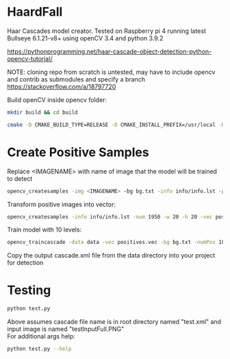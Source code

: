 # HaardFall
Haar Cascades model creator. Tested on Raspberry pi 4 running latest Bullseye 6.1.21-v8+ using openCV 3.4 and python 3.9.2<br/>

https://pythonprogramming.net/haar-cascade-object-detection-python-opencv-tutorial/

NOTE: cloning repo from scratch is untested, may have to include opencv and contrib as submodules and specify a branch 
https://stackoverflow.com/a/18797720

Build openCV inside opencv folder:
``` sh
mkdir build && cd build
```

``` sh
cmake -D CMAKE_BUILD_TYPE=RELEASE -D CMAKE_INSTALL_PREFIX=/usr/local -D INSTALL_PYTHON_EXAMPLES=ON -D OPENCV_EXTRA_MODULES_PATH=~/opencv_contrib/modules -D BUILD_EXAMPLES=ON ..
```

# Create Positive Samples
Replace \<IMAGENAME\> with name of image that the model will be trained to detect
``` sh
opencv_createsamples -img <IMAGENAME> -bg bg.txt -info info/info.lst -pngoutput info -maxxangle 0.5 -maxyangle 0.5 -maxzangle 0.5 -num 1950
```
Transform positive images into vector:
``` sh
opencv_createsamples -info info/info.lst -num 1950 -w 20 -h 20 -vec positives.vec
```
Train model with 10 levels:
``` sh
opencv_traincascade -data data -vec positives.vec -bg bg.txt -numPos 1800 -numNeg 900 -numStages 10 -w 20 -h 20
```
Copy the output cascade.xml file from the data directory into your project for detection <br/>

# Testing
``` sh
python test.py
```
Above assumes cascade file name is in root directory named "test.xml" and input image is named "testInputFull.PNG" <br/>
For additional args help:
``` sh
python test.py --help
```
